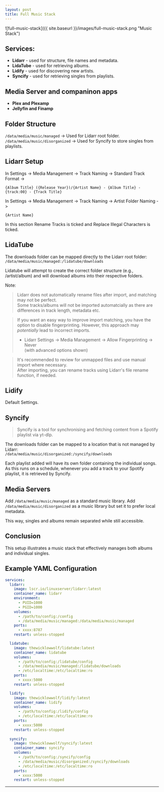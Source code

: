 ```yaml
---
layout: post
title: Full Music Stack
---
```


![full-music-stack]({{ site.baseurl }}/images/full-music-stack.png "Music Stack")


## Services:

- **Lidarr** - used for structure, file names and metadata.
- **LidaTube** - used for retrieving albums.
- **Lidify** - used for discovering new artists.
- **Syncify** - used for retrieving singles from playlists.
	


## Media Server and companinon apps
- **Plex and Plexamp**
- **Jellyfin and Finamp**



## Folder Structure

`/data/media/music/managed` -> Used for Lidarr root folder.  
`/data/media/music/disorganized` -> Used for Syncify to store singles from playlists.


## Lidarr Setup

In Settings -> Media Management -> Track Naming -> Standard Track Format ->

`{Album Title} ({Release Year})/{Artist Name} - {Album Title} - {track:00} - {Track Title}`

In Settings -> Media Management -> Track Naming -> Artist Folder Naming ->

`{Artist Name}`

In this section Rename Tracks is ticked and Replace Illegal Characters is ticked.


## LidaTube

The downloads folder can be mapped directly to the Lidarr root folder:  
`/data/media/music/managed:/lidatube/downloads`

Lidatube will attempt to create the correct folder structure (e.g., /artist/album) and will download albums into their respective folders.

Note:
> Lidarr does not automatically rename files after import, and matching may not be perfect.  
> Some tracks/albums will not be imported automatcially as there are differences in track length, metadata etc.

> If you want an easy way to improve import matching, you have the option to disable fingerprinting. However, this approach may _potentially_ lead to incorrect imports.  
> - Lidarr Settings -> Media Management -> Allow Fingerprinting -> Never  
    (with advanced options shown)  

> It's recommended to review for unmapped files and use manual import where necessary.  
> After importing, you can rename tracks using Lidarr's file rename function, if needed.  


## Lidify


Default Settings.


## Syncify

> Syncify is a tool for synchronising and fetching content from a Spotify playlist via yt-dlp.

The downloads folder can be mapped to a location that is not managed by Lidarr:  
`/data/media/music/disorganized:/syncify/downloads`

Each playlist added will have its own folder containing the individual songs. As this runs on a schedule, whenever you add a track to your Spotify playlist, it is retrieved by Syncify.



## Media Servers

Add `/data/media/music/managed` as a standard music library.
Add `/data/media/music/disorganized` as a music library but set it to prefer local metadata.

This way, singles and albums remain separated while still accessible.


## Conclusion
This setup illustrates a music stack that effectively manages both albums and individual singles.


## Example YAML Configuration

```yaml
services:
  lidarr:
    image: lscr.io/linuxserver/lidarr:latest
    container_name: lidarr
    environment:
      - PUID=1000
      - PGID=1000
    volumes:
      - /path/to/config:/config
      - /data/media/music/managed:/data/media/music/managed
    ports:
      - xxxx:8787
    restart: unless-stopped

  lidatube:
    image: thewicklowwolf/lidatube:latest
    container_name: lidatube
    volumes:
      - /path/to/config:/lidatube/config
      - /data/media/music/managed:/lidatube/downloads
      - /etc/localtime:/etc/localtime:ro
    ports:
      - xxxx:5000
    restart: unless-stopped

  lidify:
    image: thewicklowwolf/lidify:latest
    container_name: lidify
    volumes:
      - /path/to/config:/lidify/config
      - /etc/localtime:/etc/localtime:ro
    ports:
      - xxxx:5000
    restart: unless-stopped
  
  syncify:
    image: thewicklowwolf/syncify:latest
    container_name: syncify
    volumes:
      - /path/to/config:/syncify/config
      - /data/media/music/disorganized:/syncify/downloads
      - /etc/localtime:/etc/localtime:ro
    ports:
      - xxxx:5000
    restart: unless-stopped

```


---
